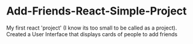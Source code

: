 # Add-Friends-React-Simple-Project
My first react 'project' (I know its too small to be called as a project). Created a User Interface that displays cards of people to add friends
